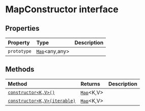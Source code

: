 # MapConstructor interface










## Properties

| Property	   | Type	| Description|
|:-------------|:-------|:-----------|
|`prototype`      | [`Map`](../es6-collections/map.md)<any,any> |  |




## Methods

| Method	   |  Returns	| Description|
|:-------------|:-------|:-----------|
|[`constructor<K,V>()`](constructor<k,v>-qfvi9.md)      | [`Map`](../es6-collections/map.md)<K,V> |  |
|[`constructor<K,V>(iterable)`](constructor<k,v>-rtrk9.md)      | [`Map`](../es6-collections/map.md)<K,V> |  |



